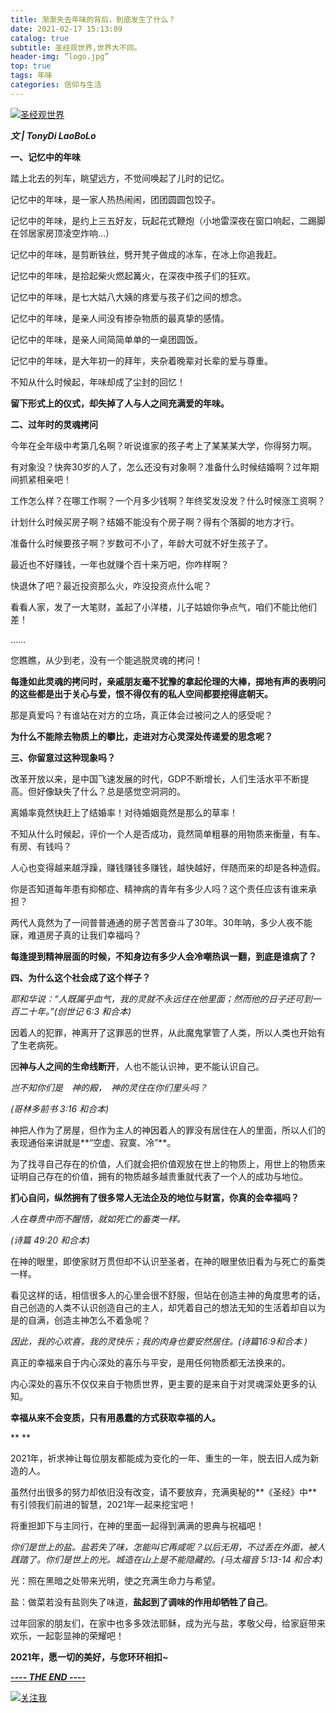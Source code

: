 ```yaml
---
title: 渐渐失去年味的背后，到底发生了什么？
date: 2021-02-17 15:13:09
catalog: true
subtitle: 圣经观世界,世界大不同。
header-img: “logo.jpg”
top: true
tags: 年味
categories: 信仰与生活
---
```


[![圣经观世界](https://s3.ax1x.com/2021/02/17/y2qUoj.jpg)](https://imgchr.com/i/y2qUoj)

***文 | TonyDi LaoBoLo***

**一、记忆中的年味**

踏上北去的列车，眺望远方，不觉间唤起了儿时的记忆。

记忆中的年味，是一家人热热闹闹，团团圆圆包饺子。

记忆中的年味，是约上三五好友，玩起花式鞭炮（小地雷深夜在窗口响起，二踢脚在邻居家房顶凌空炸响…）

记忆中的年味，是剪断铁丝，劈开凳子做成的冰车，在冰上你追我赶。

记忆中的年味，是拾起柴火燃起篝火，在深夜中孩子们的狂欢。

记忆中的年味，是七大姑八大姨的疼爱与孩子们之间的想念。

记忆中的年味，是亲人间没有掺杂物质的最真挚的感情。

记忆中的年味，是亲人间简简单单的一桌团圆饭。

记忆中的年味，是大年初一的拜年，夹杂着晚辈对长辈的爱与尊重。

不知从什么时候起，年味却成了尘封的回忆！

**留下形式上的仪式，却失掉了人与人之间充满爱的年味。**



**二、过年时的灵魂拷问**

今年在全年级中考第几名啊？听说谁家的孩子考上了某某某大学，你得努力啊。

有对象没？快奔30岁的人了，怎么还没有对象啊？准备什么时候结婚啊？过年期间抓紧相亲吧！

工作怎么样？在哪工作啊？一个月多少钱啊？年终奖发没发？什么时候涨工资啊？

计划什么时候买房子啊？结婚不能没有个房子啊？得有个落脚的地方才行。

准备什么时候要孩子啊？岁数可不小了，年龄大可就不好生孩子了。

最近也不好赚钱，一年也就赚个百十来万吧，你咋样啊？

快退休了吧？最近投资那么火，咋没投资点什么呢？

看看人家，发了一大笔财，盖起了小洋楼，儿子姑娘你争点气，咱们不能比他们差！

……

您瞧瞧，从少到老，没有一个能逃脱灵魂的拷问！

**每逢如此灵魂的拷问时，亲戚朋友毫不犹豫的拿起伦理的大棒，掷地有声的表明问的这些都是出于关心与爱，恨不得仅有的私人空间都要挖得底朝天。**

那是真爱吗？有谁站在对方的立场，真正体会过被问之人的感受呢？

**为什么不能除去物质上的攀比，走进对方心灵深处传递爱的思念呢？**



**三、你留意过这种现象吗？**

改革开放以来，是中国飞速发展的时代，GDP不断增长，人们生活水平不断提高。但好像缺失了什么？总是感觉空洞洞的。

离婚率竟然快赶上了结婚率！对待婚姻竟然是那么的草率！

不知从什么时候起，评价一个人是否成功，竟然简单粗暴的用物质来衡量，有车、有房、有钱吗？

人心也变得越来越浮躁，赚钱赚钱多赚钱，越快越好，伴随而来的却是各种造假。

你是否知道每年患有抑郁症、精神病的青年有多少人吗？这个责任应该有谁来承担？

两代人竟然为了一间普普通通的房子苦苦奋斗了30年。30年呐，多少人夜不能寐，难道房子真的让我们幸福吗？

**每逢提到精神层面的时候，不知身边有多少人会冷嘲热讽一翻，到底是谁病了？**



**四、为什么这个社会成了这个样子？**

*耶和华说：“人既属乎血气，我的灵就不永远住在他里面；然而他的日子还可到一百二十年。”(创世记 6:3 和合本)*

因着人的犯罪，神离开了这罪恶的世界，从此魔鬼掌管了人类，所以人类也开始有了生老病死。

因**神与人之间的生命线断开**，人也不能认识神，更不能认识自己。

*岂不知你们是　神的殿，　神的灵住在你们里头吗？*

*(哥林多前书 3:16 和合本)*

神把人作为了房屋，但作为主人的神因着人的罪没有居住在人的里面，所以人们的表现通俗来讲就是**“空虚、寂寞、冷”**。

为了找寻自己存在的价值，人们就会把价值观放在世上的物质上，用世上的物质来证明自己存在的价值，拥有的物质越多越贵重就代表了一个人的成功与地位。

**扪心自问，纵然拥有了很多常人无法企及的地位与财富，你真的会幸福吗？**

*人在尊贵中而不醒悟，就如死亡的畜类一样。*

*(诗篇 49:20 和合本)*

在神的眼里，即使家财万贯但却不认识至圣者，在神的眼里依旧看为与死亡的畜类一样。



看见这样的话，相信很多人的心里会很不舒服，但站在创造主神的角度思考的话，自己创造的人类不认识创造自己的主人，却凭着自己的想法无知的生活着却自以为是的自满，创造主神怎么不着急呢？

*因此，我的心欢喜，我的灵快乐；我的肉身也要安然居住。(诗篇16:9和合本 )*

真正的幸福来自于内心深处的喜乐与平安，是用任何物质都无法换来的。

内心深处的喜乐不仅仅来自于物质世界，更主要的是来自于对灵魂深处更多的认知。

**幸福从来不会变质，只有用愚蠢的方式获取幸福的人。**

**
**

2021年，祈求神让每位朋友都能成为变化的一年、重生的一年，脱去旧人成为新造的人。

虽然付出很多的努力却依旧没有改变，请不要放弃，充满奥秘的**《圣经》中**有引领我们前进的智慧，2021年一起来挖宝吧！

将重担卸下与主同行，在神的里面一起得到满满的恩典与祝福吧！

*你们是世上的盐。盐若失了味，怎能叫它再咸呢？以后无用，不过丢在外面，被人践踏了。你们是世上的光。城造在山上是不能隐藏的。(马太福音 5:13-14 和合本)*

光：照在黑暗之处带来光明，使之充满生命力与希望。

盐：做菜若没有盐则失了味道，**盐起到了调味的作用却牺牲了自己**。

过年回家的朋友们，在家中也多多效法耶稣，成为光与盐，孝敬父母，给家庭带来欢乐，一起彰显神的荣耀吧！

**2021年，愿一切的美好，与您环环相扣~**

**<u>*---- THE END ----*</u>**

[![关注我](https://s3.ax1x.com/2021/02/17/y2qTOO.jpg)](https://imgchr.com/i/y2qTOO)